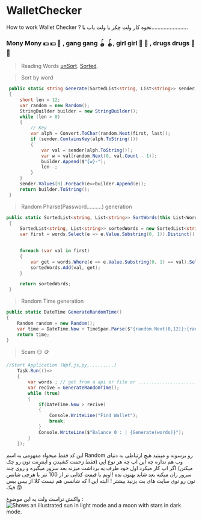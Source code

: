 # WalletChecker
How to work Wallet Checker ? نحوه کار ولت چکر یا ولت یاب یا........................


### Mony Mony :dollar: :dollar: :gun: , gang gang :yo_yo: :yo_yo:, girl girl :girl: :girl: , drugs drugs :smoking: :smoking:
> Reading Words
 [unSort](https://www.bitcoinsafety.com/blogs/bitcoin/seed-phrase-list).
 [Sorted](https://www.blockplate.com/pages/bip-39-wordlist).

> Sort by word
```csharp
 public static string Generate(SortedList<string, List<string>> sender)
 {
     short len = 12;
     var random = new Random();
     StringBuilder builder = new StringBuilder();
     while (len > 0)
     {
         // Key
         var alph = Convert.ToChar(random.Next(first, last));
         if (sender.ContainsKey(alph.ToString()))
         {
             var val = sender[alph.ToString()];
             var w = val[random.Next(0, val.Count - 1)];
             builder.Append($"{w}-");
             len--;
         }
     }
     sender.Values[0].ForEach(e=>builder.Append(e));
     return builder.ToString();
 }
```
> Random Pharse(Password..........) generation
```csharp
public static SortedList<string, List<string>> SortWords(this List<WordViewModel> words)
 {
     SortedList<string, List<string>> sortedWords = new SortedList<string, List<string>>();
     var first = words.Select(e => e.Value.Substring(0, 1)).Distinct().ToList();

 
     foreach (var val in first)
     {
         var get = words.Where(e => e.Value.Substring(0, 1) == val).Select(e => e.Value).ToList();
         sortedWords.Add(val, get);
     }

     return sortedWords;
 }
```
> Random Time generation
```csharp
public static DateTime GenerateRandomTime()
{
    Random random = new Random();
    var time = DateTime.Now + TimeSpan.Parse($"{random.Next(0,12)}:{random.Next(0,59)}:{random.Next(0,59)}");
    return time;
}
```
> Scam :smirk: :coin:
```csharp
//Start Application (Wpf,js,py,.........)
    Task.Run(()=>
    {
        var words ; // get from a api or file or ...............................
        var recive = GenerateRandomTime();
        while (true)
        {
            if(DateTime.Now > recive)
            {
                Console.WriteLine("Find Wallet");
                break;
            }
            Console.WriteLine($"Balance 0 : | {Generate(words)}");
        }
    });
```

این کد فقط میخواد مفهومی به اسم Random رو برسونه و میبنید هیچ ارتباطی به دنیای وب هم نداره 
چه این اپ چه هر نوع اپی (فقط زحمت کشیدن و اینترنت تون رو چک میکنن)
اگر اپ کار میکرد اول خود طرف یه برداشت میزنه بعد سرور میگیره و روی چند سرور ران میکنه
بعد شاید بهتون بده !اونم با قیمت کذایی تر از 100 تتر یا هرچی
شانس تون رو توی سایت های بت بزنید بیشتر ! البته این ا که شانسی هم نیست 
کلا از بیس بیس فیک :stuck_out_tongue_winking_eye:



واکنش تراست ولت یه این موضوع :
<picture>
  <img alt="Shows an illustrated sun in light mode and a moon with stars in dark mode." src="https://user-images.githubusercontent.com/25423296/163456779-a8556205-d0a5-45e2-ac17-42d089e3c3f8.png">
</picture>
